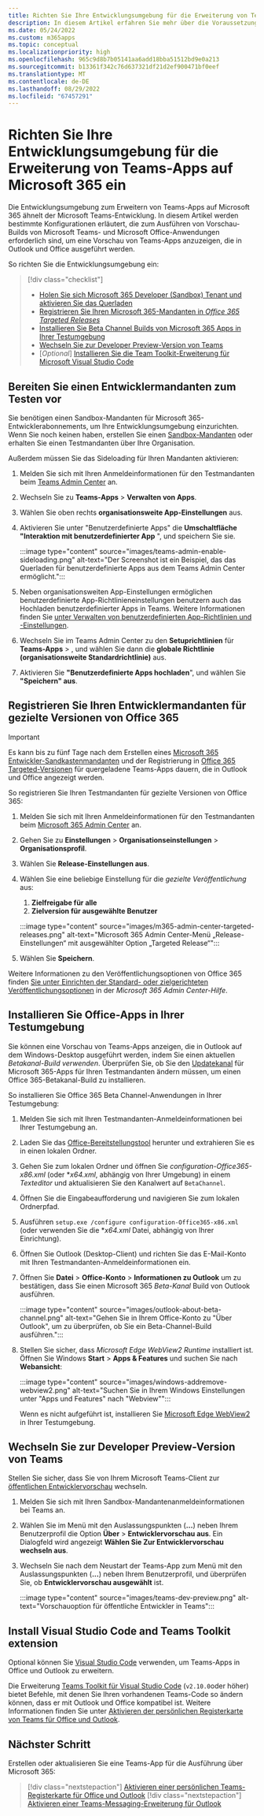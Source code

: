 ```yaml
---
title: Richten Sie Ihre Entwicklungsumgebung für die Erweiterung von Teams-Apps auf Microsoft 365 ein
description: In diesem Artikel erfahren Sie mehr über die Voraussetzungen, die zum Ausführen von Vorabversionen erforderlich sind, um Ihre Teams-Apps auf Microsoft 365 zu erweitern.
ms.date: 05/24/2022
ms.custom: m365apps
ms.topic: conceptual
ms.localizationpriority: high
ms.openlocfilehash: 965c9d8b7b05141aa6add18bba51512bd9e0a213
ms.sourcegitcommit: b13361f342c76d637321df21d2ef900471bf0eef
ms.translationtype: MT
ms.contentlocale: de-DE
ms.lasthandoff: 08/29/2022
ms.locfileid: "67457291"
---
```

# <a name="set-up-your-dev-environment-for-extending-teams-apps-across-microsoft-365"></a>Richten Sie Ihre Entwicklungsumgebung für die Erweiterung von Teams-Apps auf Microsoft 365 ein

Die Entwicklungsumgebung zum Erweitern von Teams-Apps auf Microsoft 365 ähnelt der Microsoft Teams-Entwicklung. In diesem Artikel werden bestimmte Konfigurationen erläutert, die zum Ausführen von Vorschau-Builds von Microsoft Teams- und Microsoft Office-Anwendungen erforderlich sind, um eine Vorschau von Teams-Apps anzuzeigen, die in Outlook und Office ausgeführt werden.

So richten Sie die Entwicklungsumgebung ein:

> [!div class="checklist"]
>
> * [Holen Sie sich Microsoft 365 Developer (Sandbox) Tenant und aktivieren Sie das Querladen](#prepare-a-developer-tenant-for-testing)
> * [Registrieren Sie Ihren Microsoft 365-Mandanten in *Office 365 Targeted Releases*](#enroll-your-developer-tenant-for-office-365-targeted-releases)
> * [Installieren Sie Beta Channel Builds von Microsoft 365 Apps in Ihrer Testumgebung](#install-office-apps-in-your-test-environment)
> * [Wechseln Sie zur Developer Preview-Version von Teams](#switch-to-the-developer-preview-version-of-teams)
> * [*Optional*] [Installieren Sie die Team Toolkit-Erweiterung für Microsoft Visual Studio Code](#install-visual-studio-code-and-teams-toolkit-extension)

## <a name="prepare-a-developer-tenant-for-testing"></a>Bereiten Sie einen Entwicklermandanten zum Testen vor

Sie benötigen einen Sandbox-Mandanten für Microsoft 365-Entwicklerabonnements, um Ihre Entwicklungsumgebung einzurichten. Wenn Sie noch keinen haben, erstellen Sie einen [Sandbox-Mandanten](/office/developer-program/microsoft-365-developer-program-get-started) oder erhalten Sie einen Testmandanten über Ihre Organisation.

Außerdem müssen Sie das Sideloading für Ihren Mandanten aktivieren:

 1. Melden Sie sich mit Ihren Anmeldeinformationen für den Testmandanten beim [Teams Admin Center](https://admin.teams.microsoft.com/dashboard) an.

 1. Wechseln Sie zu **Teams-Apps** > **Verwalten von Apps**.

 1. Wählen Sie oben rechts **organisationsweite App-Einstellungen** aus.

 1. Aktivieren Sie unter "Benutzerdefinierte Apps" die **Umschaltfläche "Interaktion mit benutzerdefinierter App** ", und speichern Sie sie.

    :::image type="content" source="images/teams-admin-enable-sideloading.png" alt-text="Der Screenshot ist ein Beispiel, das das Querladen für benutzerdefinierte Apps aus dem Teams Admin Center ermöglicht.":::

 1. Neben organisationsweiten App-Einstellungen ermöglichen benutzerdefinierte App-Richtlinieneinstellungen benutzern auch das Hochladen benutzerdefinierter Apps in Teams. Weitere Informationen finden Sie [unter Verwalten von benutzerdefinierten App-Richtlinien und -Einstellungen](/microsoftteams/teams-custom-app-policies-and-settings#custom-app-policy-and-settings).

 1. Wechseln Sie im Teams Admin Center zu den **Setuprichtlinien** für **Teams-Apps** > , und wählen Sie dann die **globale Richtlinie (organisationsweite Standardrichtlinie)** aus.

 1. Aktivieren Sie **"Benutzerdefinierte Apps hochladen**", und wählen Sie **"Speichern" aus**.

## <a name="enroll-your-developer-tenant-for-office-365-targeted-releases"></a>Registrieren Sie Ihren Entwicklermandanten für gezielte Versionen von Office 365

> [!IMPORTANT]
> Es kann bis zu fünf Tage nach dem Erstellen eines [Microsoft 365 Entwickler-Sandkastenmandanten](/office/developer-program/microsoft-365-developer-program-get-started) und der Registrierung in [Office 365 Targeted-Versionen](#enroll-your-developer-tenant-for-office-365-targeted-releases) für quergeladene Teams-Apps dauern, die in Outlook und Office angezeigt werden.

So registrieren Sie Ihren Testmandanten für gezielte Versionen von Office 365:

1. Melden Sie sich mit Ihren Anmeldeinformationen für den Testmandanten beim [Microsoft 365 Admin Center](https://admin.microsoft.com) an.
1. Gehen Sie zu **Einstellungen** > **Organisationseinstellungen** > **Organisationsprofil**.
1. Wählen Sie **Release-Einstellungen aus**.
1. Wählen Sie eine beliebige Einstellung für die *gezielte Veröffentlichung* aus:
    1. **Zielfreigabe für alle**
    1. **Zielversion für ausgewählte Benutzer**

    :::image type="content" source="images/m365-admin-center-targeted-releases.png" alt-text="Microsoft 365 Admin Center-Menü „Release-Einstellungen“ mit ausgewählter Option „Targeted Release“":::

1. Wählen Sie **Speichern**.

Weitere Informationen zu den Veröffentlichungsoptionen von Office 365 finden [Sie unter Einrichten der Standard- oder zielgerichteten Veröffentlichungsoptionen](/microsoft-365/admin/manage/release-options-in-office-365?view=o365-worldwide&preserve-view=true#targeted-release) in der *Microsoft 365 Admin Center-Hilfe*.

## <a name="install-office-apps-in-your-test-environment"></a>Installieren Sie Office-Apps in Ihrer Testumgebung

Sie können eine Vorschau von Teams-Apps anzeigen, die in Outlook auf dem Windows-Desktop ausgeführt werden, indem Sie einen aktuellen *Betakanal-Build verwenden*. Überprüfen Sie, ob Sie den [Updatekanal](/deployoffice/change-update-channels?WT.mc_id=M365-MVP-5002016) für Microsoft 365-Apps für Ihren Testmandanten ändern müssen, um einen Office 365-Betakanal-Build zu installieren.

So installieren Sie Office 365 Beta Channel-Anwendungen in Ihrer Testumgebung:

1. Melden Sie sich mit Ihren Testmandanten-Anmeldeinformationen bei Ihrer Testumgebung an.
1. Laden Sie das [Office-Bereitstellungstool](https://www.microsoft.com/download/details.aspx?id=49117) herunter und extrahieren Sie es in einen lokalen Ordner.
1. Gehen Sie zum lokalen Ordner und öffnen Sie *configuration-Office365-x86.xml* (oder **x64.xml*, abhängig von Ihrer Umgebung) in einem *Texteditor* und aktualisieren Sie den Kanalwert auf `BetaChannel`.
1. Öffnen Sie die Eingabeaufforderung und navigieren Sie zum lokalen Ordnerpfad.
1. Ausführen `setup.exe /configure configuration-Office365-x86.xml` (oder verwenden Sie die **x64.xml* Datei, abhängig von Ihrer Einrichtung).
1. Öffnen Sie Outlook (Desktop-Client) und richten Sie das E-Mail-Konto mit Ihren Testmandanten-Anmeldeinformationen ein.
1. Öffnen Sie **Datei** > **Office-Konto** > **Informationen zu Outlook** um zu bestätigen, dass Sie einen Microsoft 365 *Beta-Kanal* Build von Outlook ausführen.

    :::image type="content" source="images/outlook-about-beta-channel.png" alt-text="Gehen Sie in Ihrem Office-Konto zu &quot;Über Outlook&quot;, um zu überprüfen, ob Sie ein Beta-Channel-Build ausführen.":::

1. Stellen Sie sicher, dass *Microsoft Edge WebView2 Runtime* installiert ist. Öffnen Sie Windows **Start** > **Apps & Features** und suchen Sie nach **Webansicht**:

    :::image type="content" source="images/windows-addremove-webview2.png" alt-text="Suchen Sie in Ihrem Windows Einstellungen unter &quot;Apps und Features&quot; nach &quot;Webview&quot;":::

    Wenn es nicht aufgeführt ist, installieren Sie [Microsoft Edge WebView2](https://developer.microsoft.com/microsoft-edge/webview2/) in Ihrer Testumgebung.

## <a name="switch-to-the-developer-preview-version-of-teams"></a>Wechseln Sie zur Developer Preview-Version von Teams

Stellen Sie sicher, dass Sie von Ihrem Microsoft Teams-Client zur [öffentlichen Entwicklervorschau](../resources/dev-preview/developer-preview-intro.md) wechseln.

1. Melden Sie sich mit Ihren Sandbox-Mandantenanmeldeinformationen bei Teams an.
1. Wählen Sie im Menü mit den Auslassungspunkten (**...**) neben Ihrem Benutzerprofil die Option **Über** > **Entwicklervorschau aus**. Ein Dialogfeld wird angezeigt **Wählen Sie Zur Entwicklervorschau wechseln aus**.
1. Wechseln Sie nach dem Neustart der Teams-App zum Menü mit den Auslassungspunkten (**...**) neben Ihrem Benutzerprofil, und überprüfen Sie, ob **Entwicklervorschau ausgewählt** ist.

    :::image type="content" source="images/teams-dev-preview.png" alt-text="Vorschauoption für öffentliche Entwickler in Teams":::

## <a name="install-visual-studio-code-and-teams-toolkit-extension"></a>Install Visual Studio Code and Teams Toolkit extension

Optional können Sie [Visual Studio Code](https://code.visualstudio.com/) verwenden, um Teams-Apps in Office und Outlook zu erweitern.

Die Erweiterung [Teams Toolkit für Visual Studio Code](https://aka.ms/teams-toolkit) (`v2.10.0`oder höher) bietet Befehle, mit denen Sie Ihren vorhandenen Teams-Code so ändern können, dass er mit Outlook und Office kompatibel ist. Weitere Informationen finden Sie unter [Aktivieren der persönlichen Registerkarte von Teams für Office und Outlook](extend-m365-teams-personal-tab.md).

## <a name="next-step"></a>Nächster Schritt

Erstellen oder aktualisieren Sie eine Teams-App für die Ausführung über Microsoft 365:

> [!div class="nextstepaction"]
> [Aktivieren einer persönlichen Teams-Registerkarte für Office und Outlook](extend-m365-teams-personal-tab.md)
> [!div class="nextstepaction"]
> [Aktivieren einer Teams-Messaging-Erweiterung für Outlook](extend-m365-teams-message-extension.md)
